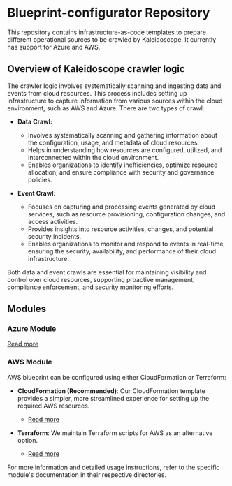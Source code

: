 # Blueprint-configurator Repository

This repository contains infrastructure-as-code templates to prepare different operational sources to be crawled by Kaleidoscope. It currently has support for Azure and AWS.

## Overview of Kaleidoscope crawler logic

The crawler logic involves systematically scanning and ingesting data and events from cloud resources. This process includes setting up infrastructure to capture information from various sources within the cloud environment, such as AWS and Azure. There are two types of crawl:

- **Data Crawl:** 
  - Involves systematically scanning and gathering information about the configuration, usage, and metadata of cloud resources.
  - Helps in understanding how resources are configured, utilized, and interconnected within the cloud environment.
  - Enables organizations to identify inefficiencies, optimize resource allocation, and ensure compliance with security and governance policies.

- **Event Crawl:** 
  - Focuses on capturing and processing events generated by cloud services, such as resource provisioning, configuration changes, and access activities.
  - Provides insights into resource activities, changes, and potential security incidents.
  - Enables organizations to monitor and respond to events in real-time, ensuring the security, availability, and performance of their cloud infrastructure.

Both data and event crawls are essential for maintaining visibility and control over cloud resources, supporting proactive management, compliance enforcement, and security monitoring efforts.

## Modules

### Azure Module

[Read more](./azure/kscope_crawl/README.md)

### AWS Module

AWS blueprint can be configured using either CloudFormation or Terraform:

- **CloudFormation (Recommended)**: Our CloudFormation template provides a simpler, more streamlined experience for setting up the required AWS resources.
  - [Read more](./aws_cf/README.md)

- **Terraform**: We maintain Terraform scripts for AWS as an alternative option.
  - [Read more](./aws/README.md)

For more information and detailed usage instructions, refer to the specific module's documentation in their respective directories.

